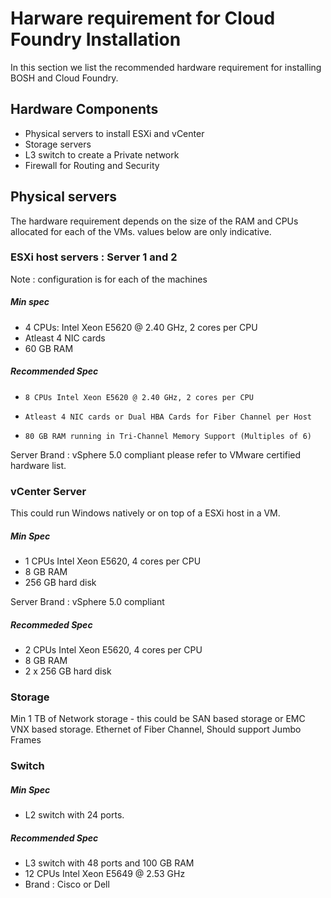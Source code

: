 # Harware requirement for Cloud Foundry Installation #

In this section we list the recommended hardware requirement for installing BOSH and Cloud Foundry.

## Hardware Components ##

+    Physical servers to install ESXi and vCenter
+    Storage servers
+    L3 switch to create a Private network
+    Firewall for Routing and Security

## Physical servers ##

The hardware requirement depends on the size of the RAM and CPUs allocated for each of the VMs. values below are only indicative.

### ESXi host servers : Server 1 and 2 ###

Note : configuration is for each of the machines

##### Min spec

+    4 CPUs: Intel Xeon E5620 @ 2.40 GHz, 2 cores per CPU
+    Atleast 4 NIC cards
+    60 GB RAM

##### Recommended Spec

+     8 CPUs Intel Xeon E5620 @ 2.40 GHz, 2 cores per CPU
+     Atleast 4 NIC cards or Dual HBA Cards for Fiber Channel per Host
+     80 GB RAM running in Tri-Channel Memory Support (Multiples of 6)

Server Brand : vSphere 5.0 compliant please refer to VMware certified hardware list.

### vCenter Server ###

This could run Windows natively or on top of a ESXi host in a VM.

##### Min Spec
+   1 CPUs Intel Xeon E5620, 4 cores per CPU
+   8 GB RAM
+   256 GB hard disk

Server Brand : vSphere 5.0 compliant

##### Recommeded Spec
+   2 CPUs Intel Xeon E5620, 4 cores per CPU
+   8 GB RAM
+   2 x 256 GB hard disk

### Storage ###

Min 1 TB of Network storage - this could be SAN based storage or EMC VNX based storage.
Ethernet of Fiber Channel, Should support Jumbo Frames

### Switch ###

##### Min Spec
+   L2 switch with 24 ports.

##### Recommended Spec

+   L3 switch with 48 ports and 100 GB RAM
+   12 CPUs Intel Xeon E5649 @ 2.53 GHz
+   Brand : Cisco or Dell
